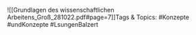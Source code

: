 
![[Grundlagen des wissenschaftlichen Arbeitens_Groß_281022.pdf#page=7]]Tags & Topics:
   #Konzepte
   #undKonzepte
   #LsungenBalzert